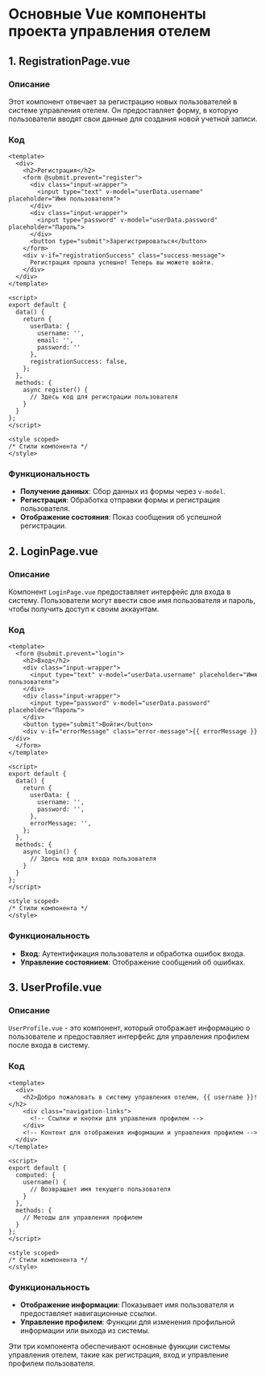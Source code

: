 # Основные Vue компоненты проекта управления отелем

## 1. RegistrationPage.vue

### Описание
Этот компонент отвечает за регистрацию новых пользователей в системе управления отелем. Он предоставляет форму, в которую пользователи вводят свои данные для создания новой учетной записи.

### Код

```vue
<template>
  <div>
    <h2>Регистрация</h2>
    <form @submit.prevent="register">
      <div class="input-wrapper">
        <input type="text" v-model="userData.username" placeholder="Имя пользователя">
      </div>
      <div class="input-wrapper">
        <input type="password" v-model="userData.password" placeholder="Пароль">
      </div>
      <button type="submit">Зарегистрироваться</button>
    </form>
    <div v-if="registrationSuccess" class="success-message">
      Регистрация прошла успешно! Теперь вы можете войти.
    </div>
  </div>
</template>

<script>
export default {
  data() {
    return {
      userData: {
        username: '',
        email: '',
        password: ''
      },
      registrationSuccess: false,
    };
  },
  methods: {
    async register() {
      // Здесь код для регистрации пользователя
    }
  }
};
</script>

<style scoped>
/* Стили компонента */
</style>
```

### Функциональность
- **Получение данных**: Сбор данных из формы через `v-model`.
- **Регистрация**: Обработка отправки формы и регистрация пользователя.
- **Отображение состояния**: Показ сообщения об успешной регистрации.

## 2. LoginPage.vue

### Описание
Компонент `LoginPage.vue` предоставляет интерфейс для входа в систему. Пользователи могут ввести свое имя пользователя и пароль, чтобы получить доступ к своим аккаунтам.

### Код

```vue
<template>
  <form @submit.prevent="login">
    <h2>Вход</h2>
    <div class="input-wrapper">
      <input type="text" v-model="userData.username" placeholder="Имя пользователя">
    </div>
    <div class="input-wrapper">
      <input type="password" v-model="userData.password" placeholder="Пароль">
    </div>
    <button type="submit">Войти</button>
    <div v-if="errorMessage" class="error-message">{{ errorMessage }}</div>
  </form>
</template>

<script>
export default {
  data() {
    return {
      userData: {
        username: '',
        password: '',
      },
      errorMessage: '',
    };
  },
  methods: {
    async login() {
      // Здесь код для входа пользователя
    }
  }
};
</script>

<style scoped>
/* Стили компонента */
</style>
```

### Функциональность
- **Вход**: Аутентификация пользователя и обработка ошибок входа.
- **Управление состоянием**: Отображение сообщений об ошибках.

## 3. UserProfile.vue

### Описание
`UserProfile.vue` - это компонент, который отображает информацию о пользователе и предоставляет интерфейс для управления профилем после входа в систему.

### Код

```vue
<template>
  <div>
    <h2>Добро пожаловать в систему управления отелем, {{ username }}!</h2>
    <div class="navigation-links">
      <!-- Ссылки и кнопки для управления профилем -->
    </div>
    <!-- Контент для отображения информации и управления профилем -->
  </div>
</template>

<script>
export default {
  computed: {
    username() {
      // Возвращает имя текущего пользователя
    }
  },
  methods: {
    // Методы для управления профилем
  }
};
</script>

<style scoped>
/* Стили компонента */
</style>
```

### Функциональность
- **Отображение информации**: Показывает имя пользователя и предоставляет навигационные ссылки.
- **Управление профилем**: Функции для изменения профильной информации или выхода из системы.

Эти три компонента обеспечивают основные функции системы управления отелем, такие как регистрация, вход и управление профилем пользователя.